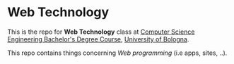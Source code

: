 # Web Technology
This is the repo for **Web Technology** class at [Computer Science Engineering Bachelor's Degree Course](https://corsi.unibo.it/1cycle/ComputerScienceEngineering), [University of Bologna](https://www.unibo.it/en).

This repo contains things concerning *Web programming* (i.e apps, sites, ..).
